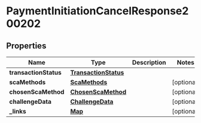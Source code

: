 
# PaymentInitiationCancelResponse200202

## Properties
Name | Type | Description | Notes
------------ | ------------- | ------------- | -------------
**transactionStatus** | [**TransactionStatus**](TransactionStatus.md) |  | 
**scaMethods** | [**ScaMethods**](ScaMethods.md) |  |  [optional]
**chosenScaMethod** | [**ChosenScaMethod**](ChosenScaMethod.md) |  |  [optional]
**challengeData** | [**ChallengeData**](ChallengeData.md) |  |  [optional]
**_links** | [**Map**](Map.md) |  |  [optional]




